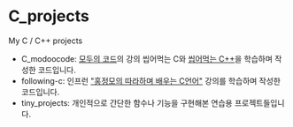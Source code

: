 # C_projects
My C / C++ projects

* C_modoocode: [모두의 코드](https://modoocode.com/)의 강의 씹어먹는 C와 [씹어먹는 C++](https://modoocode.com/135)을 학습하며 작성한 코드입니다.
* following-c: 인프런 <a href="https://www.inflearn.com/course/following-c">"홍정모의 따라하며 배우는 C언어"</a> 강의를 학습하며 작성한 코드입니다.
* tiny_projects: 개인적으로 간단한 함수나 기능을 구현해본 연습용 프로젝트들입니다.
